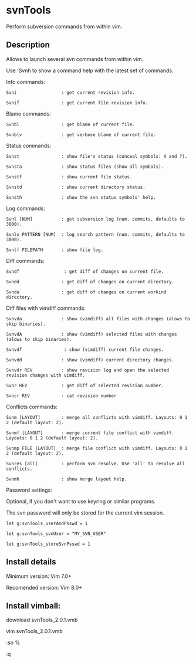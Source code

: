 # svnTools
Perform subversion commands from within vim. 

## Description
Allows to launch several svn commands from within vim.

Use :Svnh to show a command help with the latest set of commands.

Info commands:

    Svni                 : get current revision info.
  
    Svnif                : get current file revision info.

Blame commands:

    Svnbl                : get blame of current file.
  
    Svnblv               : get verbose blame of current file.
  

Status commands:

    Svnst                : show file's status (conceal symbols: X and ?).
  
    Svnsta               : show status files (show all symbols).
    
    Svnstf               : show current file status.
    
    Svnstd               : show current directory status.
    
    Svnsth               : show the svn status symbols' help.

Log commands:

    Svnl [NUM]           : get subversion log (num. commits, defaults to 3000).
    
    Svnls PATTERN [NUM]  : log search pattern (num. commits, defaults to 3000).
    
    Svnlf FILEPATH       : show file log.

Diff commands:

    Svndf                 : get diff of changes on current file.
    
    Svndd                : get diff of changes on current directory.
    
    Svnda                : get diff of changes on current workind directory.

Diff files with vimdiff commands:

    Svnvda               : show (vimdiff) all files with changes (alows to skip binaries).
    
    SvnvdA               : show (vimdiff) selected files with changes (alows to skip binaries).
    
    Svnvdf                : show (vimdiff) current file changes.
    
    Svnvdd               : show (vimdiff) current directory changes.
    
    Svnvdr REV           : show revision log and open the selected revision changes with vimdiff. 
    
    Svnr REV             : get diff of selected revision number.
    
    Svncr REV            : cat revision number

Conflicts commands:

    Svnm [LAYOUT]        : merge all conflicts with vimdiff. Layouts: 0 1 2 (default layout: 2).
    
    Svnmf [LAYOUT]       : merge current file conflict with vimdiff. Layouts: 0 1 2 (default layout: 2).
    
    Svnmp FILE [LAYOUT]  : merge file conflict with vimdiff. Layouts: 0 1 2 (default layout: 2).
    
    Svnres [all]         : perform svn resolve. Use 'all' to resolve all conflicts.
    
    Svnmh                : show merge layout help.

Password settings:

  Optional, if you don't want to use keyring or similar programs.
  
  The svn password will only be stored for the current vim session.
  
    let g:svnTools_userAndPsswd = 1
    
    let g:svnTools_svnUser = "MY_SVN_USER"
    
    let g:svnTools_storeSvnPsswd = 1
 
## Install details

Minimum version: Vim 7.0+

Recomended version: Vim 8.0+

## Install vimball:

download svnTools_2.0.1.vmb

vim svnTools_2.0.1.vmb

:so %

:q
